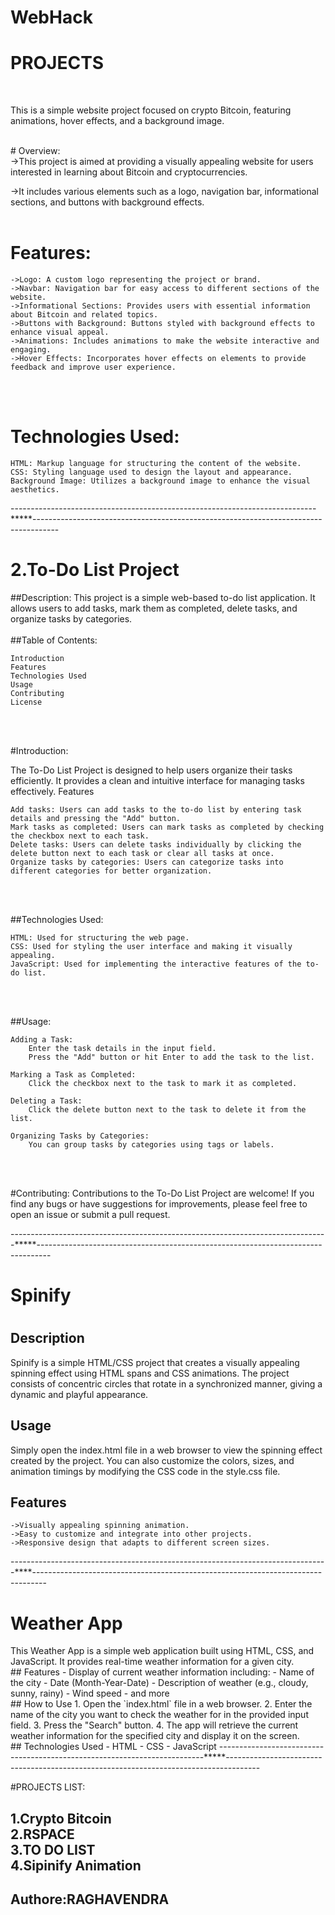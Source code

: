 # WebHack
<h1>PROJECTS</h1>
<br>
<p>This is a simple website project focused on crypto Bitcoin, featuring animations, hover effects, and a background image.
</p>
<br>
# Overview:
<br>
->This project is aimed at providing a visually appealing website for users interested in learning about Bitcoin and cryptocurrencies. 

->It includes various elements such as a logo, navigation bar, informational sections, and buttons with background effects.
<br><br>
# Features:
    ->Logo: A custom logo representing the project or brand.
    ->Navbar: Navigation bar for easy access to different sections of the website.
    ->Informational Sections: Provides users with essential information about Bitcoin and related topics.
    ->Buttons with Background: Buttons styled with background effects to enhance visual appeal.
    ->Animations: Includes animations to make the website interactive and engaging.
    ->Hover Effects: Incorporates hover effects on elements to provide feedback and improve user experience.
<br><br>
# Technologies Used:
    HTML: Markup language for structuring the content of the website.
    CSS: Styling language used to design the layout and appearance.
    Background Image: Utilizes a background image to enhance the visual aesthetics.

----------------------------------------------------------------------------*****------------------------------------------------------------------------------------
<h1>2.To-Do List Project</h1>

##Description: 
This project is a simple web-based to-do list application. It allows users to add tasks, mark them as completed, delete tasks, and organize tasks by categories.
<br><br>
##Table of Contents:

    Introduction
    Features
    Technologies Used
    Usage
    Contributing
    License

<br><br>

#Introduction:

The To-Do List Project is designed to help users organize their tasks efficiently. It provides a clean and intuitive interface for managing tasks effectively.
Features

    Add tasks: Users can add tasks to the to-do list by entering task details and pressing the "Add" button.
    Mark tasks as completed: Users can mark tasks as completed by checking the checkbox next to each task.
    Delete tasks: Users can delete tasks individually by clicking the delete button next to each task or clear all tasks at once.
    Organize tasks by categories: Users can categorize tasks into different categories for better organization.

<br><br>

##Technologies Used:

    HTML: Used for structuring the web page.
    CSS: Used for styling the user interface and making it visually appealing.
    JavaScript: Used for implementing the interactive features of the to-do list.

<br><br>

##Usage:

    Adding a Task:
        Enter the task details in the input field.
        Press the "Add" button or hit Enter to add the task to the list.

    Marking a Task as Completed:
        Click the checkbox next to the task to mark it as completed.

    Deleting a Task:
        Click the delete button next to the task to delete it from the list.

    Organizing Tasks by Categories:
        You can group tasks by categories using tags or labels.

<br><br>

#Contributing:
Contributions to the To-Do List Project are welcome! If you find any bugs or have suggestions for improvements, please feel free to open an issue or submit a pull request.

-------------------------------------------------------------------------------*****---------------------------------------------------------------------------------
<h1>Spinify<h1>

## Description
Spinify is a simple HTML/CSS project that creates a visually appealing spinning effect using HTML spans and CSS animations. The project consists of concentric circles that rotate in a synchronized manner, giving a dynamic and playful appearance.
<br>
## Usage
Simply open the index.html file in a web browser to view the spinning effect created by the project. You can also customize the colors, sizes, and animation timings by modifying the CSS code in the style.css file.
<br>
## Features
    ->Visually appealing spinning animation.
    ->Easy to customize and integrate into other projects.
    ->Responsive design that adapts to different screen sizes.
-------------------------------------------------------------------------------****---------------------------------------------------------------------------------
<h1>Weather App</h1>
This Weather App is a simple web application built using HTML, CSS, and JavaScript. It provides real-time weather information for a given city.
<br>
## Features
- Display of current weather information including:
  - Name of the city
  - Date (Month-Year-Date)
  - Description of weather (e.g., cloudy, sunny, rainy)
  - Wind speed
  - and more
<br>
## How to Use
1. Open the `index.html` file in a web browser.
2. Enter the name of the city you want to check the weather for in the provided input field.
3. Press the "Search" button.
4. The app will retrieve the current weather information for the specified city and display it on the screen.
<br>
## Technologies Used
- HTML
- CSS
- JavaScript
--------------------------------------------------------------------------*****--------------------------------------------------------------------------------------

#PROJECTS LIST:
<h2>
1.Crypto Bitcoin <br>
2.RSPACE<br>
3.TO DO LIST<br>
4.Sipinify Animation
<br>
<h2>Authore:RAGHAVENDRA</h2>
